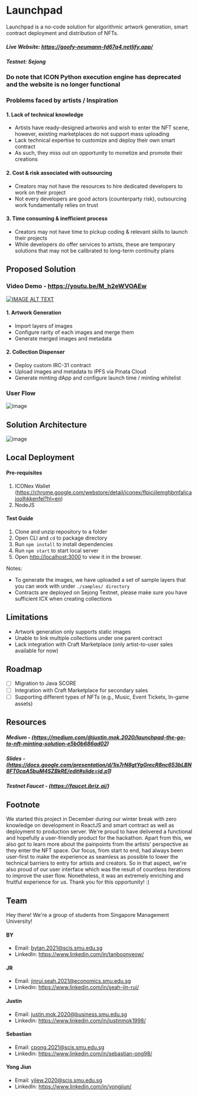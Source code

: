 # Launchpad
Launchpad is a no-code solution for algorithmic artwork generation, smart contract deployment and distribution of NFTs. 

##### Live Website: https://goofy-neumann-fd67a4.netlify.app/
##### Testnet: Sejong
### Do note that ICON Python execution engine has deprecated and the website is no longer functional

### Problems faced by artists / Inspiration
#### 1. Lack of technical knowledge
- Artists have ready-designed artworks and wish to enter the NFT scene, however, existing marketplaces do not support mass uploading
- Lack technical expertise to customize and deploy their own smart contract
- As such, they miss out on opportunity to monetize and promote their creations
#### 2. Cost & risk associated with outsourcing
- Creators may not have the resources to hire dedicated developers to work on their project
- Not every developers are good actors (counterparty risk), outsourcing work fundamentally relies on trust
#### 3. Time consuming & inefficient process
- Creators may not have time to pickup coding & relevant skills to launch their projects
- While developers do offer services to artists, these are temporary solutions that may not be calibrated to long-term continuity plans

## Proposed Solution
### Video Demo - https://youtu.be/M_h2eWVOAEw
[![IMAGE ALT TEXT](http://img.youtube.com/vi/M_h2eWVOAEw/0.jpg)](http://www.youtube.com/watch?v=M_h2eWVOAEw "Launchpad - Devera Blockathon")

#### 1. Artwork Generation
- Import layers of images
- Configure rarity of each images and merge them
- Generate merged images and metadata 

#### 2. Collection Dispenser
- Deploy custom IRC-31 contract
- Upload images and metadata to IPFS via Pinata Cloud
- Generate minting dApp and configure launch time / minting whitelist

### User Flow
![image](https://user-images.githubusercontent.com/9499796/151764300-592fb0d2-bfac-4e76-965a-875a925bc104.png)

## Solution Architecture
![image](https://user-images.githubusercontent.com/9499796/151760000-ebfbbe44-6e97-463b-8e8e-13addd2d7a8d.png)

## Local Deployment
#### Pre-requisites
1. ICONex Wallet (https://chrome.google.com/webstore/detail/iconex/flpiciilemghbmfalicajoolhkkenfel?hl=en)
2. NodeJS

#### Test Guide
1. Clone and unzip repository to a folder
2. Open CLI and ```cd``` to package directory
3. Run ```npm install``` to install dependencies 
4. Run ```npm start``` to start local server
5. Open [http://localhost:3000](http://localhost:3000) to view it in the browser.

Notes:
- To generate the images, we have uploaded a set of sample layers that you can work with under ```./samples/ directory```
- Contracts are deployed on Sejong Testnet, please make sure you have sufficient ICX when creating collections

## Limitations
- Artwork generation only supports static images
- Unable to link multiple collections under one parent contract
- Lack integration with Craft Marketplace (only artist-to-user sales available for now)

## Roadmap
- [ ] Migration to Java SCORE
- [ ] Integration with Craft Marketplace for secondary sales
- [ ] Supporting different types of NFTs (e.g., Music, Event Tickets, In-game assets)

## Resources
##### Medium - (https://medium.com/@justin.mok.2020/launchpad-the-go-to-nft-minting-solution-e5b0b686ad02)

##### Slides - (https://docs.google.com/presentation/d/1is7rN8gtYgGrecR8nc653bLBN8FT0caA5buM4SZBkRE/edit#slide=id.p1)

##### Testnet Faucet - (https://faucet.ibriz.ai/)

## Footnote
We started this project in December during our winter break with zero knowledge on development in ReactJS and smart contract as well as deployment to production server. We're proud to have delivered a functional and hopefully a user-friendly product for the hackathon. Apart from this, we also got to learn more about the painpoints from the artists' perspective as they enter the NFT space. Our focus, from start to end, had always been user-first to make the experience as seamless as possible to lower the technical barriers to entry for artists and creators. So in that aspect, we're also proud of our user interface which was the result of countless iterations to improve the user flow. 
Nonetheless, it was an extremely enriching and fruitful experience for us. Thank you for this opportunity! :)

## Team
Hey there! We're a group of students from Singapore Management University!

#### BY
* Email: bytan.2021@scis.smu.edu.sg
* LinkedIn: https://www.linkedin.com/in/tanboonyeow/

#### JR
* Email: jinrui.seah.2021@economics.smu.edu.sg
* Linkedin: https://www.linkedin.com/in/seah-jin-rui/

#### Justin
* Email: justin.mok.2020@business.smu.edu.sg
* Linkedin: https://www.linkedin.com/in/justinmok1998/

#### Sebastian
* Email: cpong.2021@scis.smu.edu.sg
* Linkedin: https://www.linkedin.com/in/sebastian-ong98/

#### Yong Jiun
* Email: yjlew.2020@scis.smu.edu.sg
* LinkedIn: https://www.linkedin.com/in/yongjiun/
